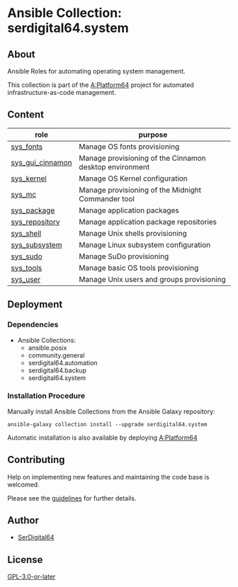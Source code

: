 # Ansible Collection: serdigital64.system

## About

Ansible Roles for automating operating system management.

This collection is part of the [A:Platform64](https://github.com/serdigital64/aplatform64) project for automated infrastructure-as-code management.

## Content

| role                                                                                    | purpose                                                 |
| --------------------------------------------------------------------------------------- | ------------------------------------------------------- |
| [sys_fonts](https://aplatform64.readthedocs.io/en/latest/roles/sys_fonts)               | Manage OS fonts provisioning                            |
| [sys_gui_cinnamon](https://aplatform64.readthedocs.io/en/latest/roles/sys_gui_cinnamon) | Manage provisioning of the Cinnamon desktop environment |
| [sys_kernel](https://aplatform64.readthedocs.io/en/latest/roles/sys_kernel)             | Manage OS Kernel configuration                          |
| [sys_mc](https://aplatform64.readthedocs.io/en/latest/roles/sys_mc)                     | Manage provisioning of the Midnight Commander tool      |
| [sys_package](https://aplatform64.readthedocs.io/en/latest/roles/sys_package)           | Manage application packages                             |
| [sys_repository](https://aplatform64.readthedocs.io/en/latest/roles/sys_repository)     | Manage application package repositories                 |
| [sys_shell](https://aplatform64.readthedocs.io/en/latest/roles/sys_shell)               | Manage Unix shells provisioning                         |
| [sys_subsystem](https://aplatform64.readthedocs.io/en/latest/roles/sys_subsystem)       | Manage Linux subsystem configuration                    |
| [sys_sudo](https://aplatform64.readthedocs.io/en/latest/roles/sys_sudo)                 | Manage SuDo provisioning                                |
| [sys_tools](https://aplatform64.readthedocs.io/en/latest/roles/sys_tools)               | Manage basic OS tools provisioning                      |
| [sys_user](https://aplatform64.readthedocs.io/en/latest/roles/sys_user)                 | Manage Unix users and groups provisioning               |

## Deployment

### Dependencies

- Ansible Collections:
  - ansible.posix
  - community.general
  - serdigital64.automation
  - serdigital64.backup
  - serdigital64.system

### Installation Procedure

Manually install Ansible Collections from the Ansible Galaxy repository:

```shell
ansible-galaxy collection install --upgrade serdigital64.system
```

Automatic installation is also available by deploying [A:Platform64](https://aplatform64.readthedocs.io/en/latest/#deployment)

## Contributing

Help on implementing new features and maintaining the code base is welcomed.

Please see the [guidelines](https://aplatform64.readthedocs.io/en/latest/contributing/guidelines/) for further details.

## Author

- [SerDigital64](https://serdigital64.github.io/)

## License

[GPL-3.0-or-later](https://www.gnu.org/licenses/gpl-3.0.txt)
